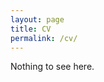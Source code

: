 ```yaml
---
layout: page
title: CV
permalink: /cv/
---
```


Nothing to see here.

<!-- I embed a current version of my CV below. You can also [download the PDF here](/docs/svm-cv.pdf).

<iframe src="http://svmiller.com/docs/svm-cv.pdf" class="gde-frame" style="height: 1000px; width: 100%; border: none;" scrolling="yes"></iframe> -->

<!-- {% include embedpdf.html code="f5p4nwg73ruxbho/svm-cv.pdf" width=100 height=800 %} -->

